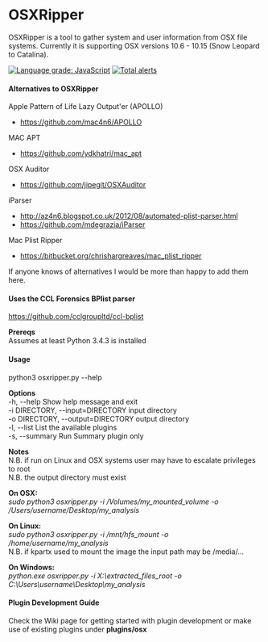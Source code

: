 # OSXRipper
OSXRipper is a tool to gather system and user information from OSX file systems. Currently it is supporting OSX versions 10.6 - 10.15 (Snow Leopard to Catalina).

[![Language grade: JavaScript](https://img.shields.io/lgtm/grade/javascript/g/exceljs/exceljs.svg?logo=lgtm&logoWidth=18)](https://lgtm.com/projects/g/exceljs/exceljs/context:javascript)
[![Total alerts](https://img.shields.io/lgtm/alerts/g/exceljs/exceljs.svg?logo=lgtm&logoWidth=18)](https://lgtm.com/projects/g/exceljs/exceljs/alerts/)

#### Alternatives to OSXRipper

Apple Pattern of Life Lazy Output'er (APOLLO)
- https://github.com/mac4n6/APOLLO<br />

MAC APT
- https://github.com/ydkhatri/mac_apt<br />

OSX Auditor
- https://github.com/jipegit/OSXAuditor<br />

iParser
- http://az4n6.blogspot.co.uk/2012/08/automated-plist-parser.html<br />
- https://github.com/mdegrazia/iParser

Mac Plist Ripper
- https://bitbucket.org/chrishargreaves/mac_plist_ripper

If anyone knows of alternatives I would be more than happy to add them here.

#### Uses the CCL Forensics BPlist parser
https://github.com/cclgroupltd/ccl-bplist

__Prereqs__<br />
Assumes at least Python 3.4.3 is installed

#### Usage

python3 osxripper.py --help

__Options__<br />
-h, --help                       Show help message and exit<br />
-i DIRECTORY, --input=DIRECTORY  input directory<br />
-o DIRECTORY, --output=DIRECTORY output directory<br />
-l, --list List the available plugins<br />
-s, --summary                    Run Summary plugin only<br />

__Notes__<br />
N.B. if run on Linux and OSX systems user may have to escalate privileges to root<br />
N.B. the output directory must exist

__On OSX:__<br />
<em>sudo python3 osxripper.py -i /Volumes/my_mounted_volume -o /Users/username/Desktop/my_analysis</em><br />

__On Linux:__<br />
<em>sudo python3 osxripper.py -i /mnt/hfs_mount -o /home/username/my_analysis</em><br />
N.B. if kpartx used to mount the image the input path may be /media/...<br />

__On Windows:__<br />
<em>python.exe osxripper.py -i X:\extracted_files_root -o C:\Users\username\Desktop\my_analysis</em><br />

#### Plugin Development Guide
Check the Wiki page for getting started with plugin development or make use of existing plugins under __plugins/osx__
